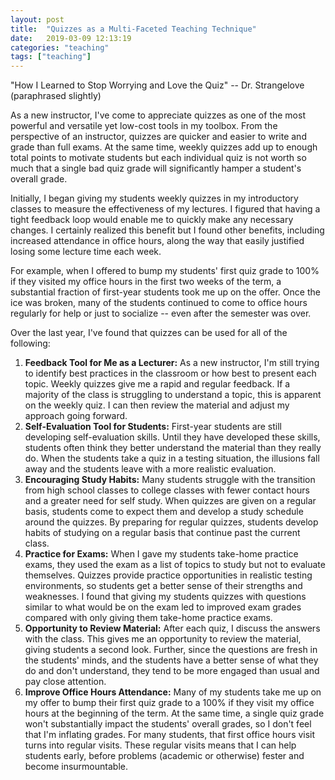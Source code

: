 ```yaml
---
layout: post
title:  "Quizzes as a Multi-Faceted Teaching Technique"
date:   2019-03-09 12:13:19
categories: "teaching"
tags: ["teaching"]
---
```


"How I Learned to Stop Worrying and Love the Quiz" -- Dr. Strangelove (paraphrased slightly)

As a new instructor, I've come to appreciate quizzes as one of the most powerful and versatile yet low-cost tools in my toolbox. From the perspective of an instructor, quizzes are quicker and easier to write and grade than full exams.  At the same time, weekly quizzes add up to enough total points to motivate students but each individual quiz is not worth so much that a single bad quiz grade will significantly hamper a student's overall grade.

Initially, I began giving my students weekly quizzes in my introductory classes to measure the effectiveness of my lectures.  I figured that having a tight feedback loop would enable me to quickly make any necessary changes.  I certainly realized this benefit but I found other benefits, including increased attendance in office hours, along the way that easily justified losing some lecture time each week.

For example, when I offered to bump my students' first quiz grade to 100% if they visited my office hours in the first two weeks of the term, a substantial fraction of first-year students took me up on the offer.  Once the ice was broken, many of the students continued to come to office hours regularly for help or just to socialize -- even after the semester was over.

Over the last year, I've found that quizzes can be used for all of the following:

1. **Feedback Tool for Me as a Lecturer:** As a new instructor, I'm still trying to identify best practices in the classroom or how best to present each topic.  Weekly quizzes give me a rapid and regular feedback.  If a majority of the class is struggling to understand a topic, this is apparent on the weekly quiz.  I can then review the material and adjust my approach going forward.
2. **Self-Evaluation Tool for Students:** First-year students are still developing self-evaluation skills.  Until they have developed these skills, students often think they better understand the material than they really do.  When the students take a quiz in a testing situation, the illusions fall away and the students leave with a more realistic evaluation.
3. **Encouraging Study Habits:** Many students struggle with the transition from high school classes to college classes with fewer contact hours and a greater need for self study.  When quizzes are given on a regular basis, students come to expect them and develop a study schedule around the quizzes.  By preparing for regular quizzes, students develop habits of studying on a regular basis that continue past the current class.
4. **Practice for Exams:** When I gave my students take-home practice exams, they used the exam as a list of topics to study but not to evaluate themselves.  Quizzes provide practice opportunities in realistic testing environments, so students get a better sense of their strengths and weaknesses. I found that giving my students quizzes with questions similar to what would be on the exam led to improved exam grades compared with only giving them take-home practice exams.
5. **Opportunity to Review Material:** After each quiz, I discuss the answers with the class. This gives me an opportunity to review the material, giving students a second look.  Further, since the questions are fresh in the students' minds, and the students have a better sense of what they do and don't understand, they tend to be more engaged than usual and pay close attention.
6. **Improve Office Hours Attendance:** Many of my students take me up on my offer to bump their first quiz grade to a 100% if they visit my office hours at the beginning of the term.  At the same time, a single quiz grade won't substantially impact the students' overall grades, so I don't feel that I'm inflating grades.  For many students, that first office hours visit turns into regular visits.  These regular visits means that I can help students early, before problems (academic or otherwise) fester and become insurmountable.
 
